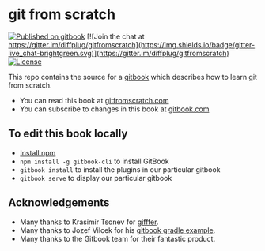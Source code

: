 # git from scratch

[![Published on gitbook](https://img.shields.io/badge/gitbook-read-ff69b4.svg)](https://www.gitbook.com/book/diffplug/gitfromscratch/details)
[![Join the chat at https://gitter.im/diffplug/gitfromscratch](https://img.shields.io/badge/gitter-live_chat-brightgreen.svg)](https://gitter.im/diffplug/gitfromscratch)
[![License](https://img.shields.io/badge/license-Apache-blue.svg)](https://tldrlegal.com/license/apache-license-2.0-(apache-2.0))

This repo contains the source for a [gitbook](https://www.gitbook.com/) which describes how to learn git from scratch.

* You can read this book at [gitfromscratch.com](http://www.gitfromscratch.com)
* You can subscribe to changes in this book at [gitbook.com](https://www.gitbook.com/book/diffplug/gitfromscratch/details)

## To edit this book locally

* [Install npm](https://nodejs.org/download/)
* `npm install -g gitbook-cli` to install GitBook
* `gitbook install` to install the plugins in our particular gitbook
* `gitbook serve` to display our particular gitbook

## Acknowledgements

* Many thanks to Krasimir Tsonev for [gifffer](https://github.com/krasimir/gifffer/).
* Many thanks to Jozef Vilcek for his [gitbook gradle example](https://github.com/JozoVilcek/gitbook-example/blob/master/package.json).
* Many thanks to the Gitbook team for their fantastic product.
